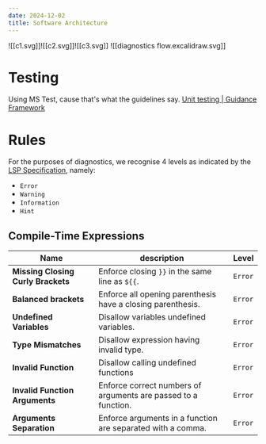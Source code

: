 ```yaml
---
date: 2024-12-02
title: Software Architecture
---
```


![[c1.svg]]![[c2.svg]]![[c3.svg]]
![[diagnostics flow.excalidraw.svg]]
# Testing
Using MS Test, cause that's what the guidelines say. [Unit testing | Guidance Framework](https://guidance.infosupport.com/04-technology-guidance/02-application-development/03-frameworks/01-microsoft/01-dotnetcore/unit-testing#test-framework)

# Rules
For the purposes of diagnostics, we recognise 4 levels as indicated by the [LSP Specification](https://microsoft.github.io/language-server-protocol/specifications/lsp/3.17/specification/#diagnosticSeverity), namely:
- `Error`
- `Warning`
- `Information`
- `Hint`
## Compile-Time Expressions

| Name                               | description                                                    | Level   |
| ---------------------------------- | -------------------------------------------------------------- | ------- |
| **Missing Closing Curly Brackets** | Enforce closing `}}` in the same line as `${{`.                | `Error` |
| **Balanced brackets**              | Enforce all opening parenthesis have a closing parenthesis.    | `Error` |
| **Undefined Variables**            | Disallow variables undefined variables.                        | `Error` |
| **Type Mismatches**<br>            | Disallow expression having invalid type.                       | `Error` |
| **Invalid Function**               | Disallow calling undefined functions                           | `Error` |
| **Invalid Function Arguments**     | Enforce correct numbers of arguments are passed to a function. | `Error` |
| **Arguments Separation**           | Enforce arguments in a function are separated with a comma.    | `Error` |
